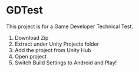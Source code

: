 # GDTest
This project is for a Game Developer Technical Test.

1. Download Zip
2. Extract under Unity Projects folder
3. Add the project from Unity Hub
4. Open project
5. Switch Build Settings to Android and Play!
